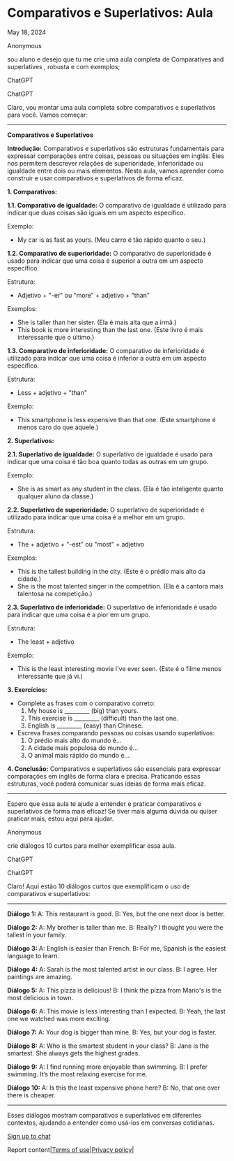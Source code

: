 

# Comparativos e Superlativos: Aula

May 18, 2024



Anonymous

sou aluno e desejo que tu me crie uma aula completa de  Comparatives and superlatives , robusta e com exemplos;

ChatGPT

ChatGPT

Claro, vou montar uma aula completa sobre comparativos e superlativos para você. Vamos começar:

------

**Comparativos e Superlativos**

**Introdução:** Comparativos e superlativos são estruturas fundamentais para expressar comparações entre coisas, pessoas ou situações em inglês. Eles nos permitem descrever relações de superioridade, inferioridade ou igualdade entre dois ou mais elementos. Nesta aula, vamos aprender como construir e usar comparativos e superlativos de forma eficaz.

**1. Comparativos:**

**1.1. Comparativo de igualdade:** O comparativo de igualdade é utilizado para indicar que duas coisas são iguais em um aspecto específico.

Exemplo:

- My car is as fast as yours. (Meu carro é tão rápido quanto o seu.)

**1.2. Comparativo de superioridade:** O comparativo de superioridade é usado para indicar que uma coisa é superior a outra em um aspecto específico.

Estrutura:

- Adjetivo + "-er" ou "more" + adjetivo + "than"

Exemplos:

- She is taller than her sister. (Ela é mais alta que a irmã.)
- This book is more interesting than the last one. (Este livro é mais interessante que o último.)

**1.3. Comparativo de inferioridade:** O comparativo de inferioridade é utilizado para indicar que uma coisa é inferior a outra em um aspecto específico.

Estrutura:

- Less + adjetivo + "than"

Exemplo:

- This smartphone is less expensive than that one. (Este smartphone é menos caro do que aquele.)

**2. Superlativos:**

**2.1. Superlativo de igualdade:** O superlativo de igualdade é usado para indicar que uma coisa é tão boa quanto todas as outras em um grupo.

Exemplo:

- She is as smart as any student in the class. (Ela é tão inteligente quanto qualquer aluno da classe.)

**2.2. Superlativo de superioridade:** O superlativo de superioridade é utilizado para indicar que uma coisa é a melhor em um grupo.

Estrutura:

- The + adjetivo + "-est" ou "most" + adjetivo

Exemplos:

- This is the tallest building in the city. (Este é o prédio mais alto da cidade.)
- She is the most talented singer in the competition. (Ela é a cantora mais talentosa na competição.)

**2.3. Superlativo de inferioridade:** O superlativo de inferioridade é usado para indicar que uma coisa é a pior em um grupo.

Estrutura:

- The least + adjetivo

Exemplo:

- This is the least interesting movie I've ever seen. (Este é o filme menos interessante que já vi.)

**3. Exercícios:**

- Complete as frases com o comparativo correto:
  1. My house is _________ (big) than yours.
  2. This exercise is _________ (difficult) than the last one.
  3. English is _________ (easy) than Chinese.
- Escreva frases comparando pessoas ou coisas usando superlativos:
  1. O prédio mais alto do mundo é...
  2. A cidade mais populosa do mundo é...
  3. O animal mais rápido do mundo é...

**4. Conclusão:** Comparativos e superlativos são essenciais para expressar comparações em inglês de forma clara e precisa. Praticando essas estruturas, você poderá comunicar suas ideias de forma mais eficaz.

------

Espero que essa aula te ajude a entender e praticar comparativos e superlativos de forma mais eficaz! Se tiver mais alguma dúvida ou quiser praticar mais, estou aqui para ajudar.



Anonymous

crie diálogos 10 curtos para melhor exemplificar essa aula.

ChatGPT

ChatGPT

Claro! Aqui estão 10 diálogos curtos que exemplificam o uso de comparativos e superlativos:

------

**Diálogo 1:** A: This restaurant is good. B: Yes, but the one next door is better.

**Diálogo 2:** A: My brother is taller than me. B: Really? I thought you were the tallest in your family.

**Diálogo 3:** A: English is easier than French. B: For me, Spanish is the easiest language to learn.

**Diálogo 4:** A: Sarah is the most talented artist in our class. B: I agree. Her paintings are amazing.

**Diálogo 5:** A: This pizza is delicious! B: I think the pizza from Mario's is the most delicious in town.

**Diálogo 6:** A: This movie is less interesting than I expected. B: Yeah, the last one we watched was more exciting.

**Diálogo 7:** A: Your dog is bigger than mine. B: Yes, but your dog is faster.

**Diálogo 8:** A: Who is the smartest student in your class? B: Jane is the smartest. She always gets the highest grades.

**Diálogo 9:** A: I find running more enjoyable than swimming. B: I prefer swimming. It’s the most relaxing exercise for me.

**Diálogo 10:** A: Is this the least expensive phone here? B: No, that one over there is cheaper.

------

Esses diálogos mostram comparativos e superlativos em diferentes contextos, ajudando a entender como usá-los em conversas cotidianas.

[Sign up to chat](https://chatgpt.com/)

Report content|[Terms of use](https://openai.com/policies/terms-of-use)|[Privacy policy](https://openai.com/policies/privacy-policy)|









